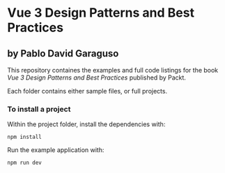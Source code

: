 # Vue 3 Design Patterns and Best Practices

## by Pablo David Garaguso

This repository containes the examples and full code listings for the book _Vue 3 Design Patterns and Best Practices_ published by Packt.

Each folder contains either sample files, or full projects.

### To install a project

Within the project folder, install the dependencies with: 

`npm install`

Run the example application with:

`npm run dev`



